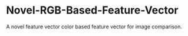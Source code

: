 # Novel-RGB-Based-Feature-Vector
A novel feature vector color based feature vector for image comparison. 

